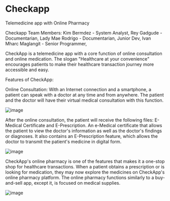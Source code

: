 # Checkapp



Telemedicine app with Online Pharmacy

Checkapp Team Members:
Kim Bermdez - System Analyst,
Rey Gadgude - Documentarian,
Lady Mae Rodrigo - Documentarian, Junior Dev,
Ivan Mharc Maglangit - Senior Programmer,

CheckApp is a telemedicine app with a core function of online consultation and online
medication. The slogan "Healthcare at your convenience" encourages patients to make their
healthcare transaction journey more accessible and easy.

Features of CheckApp:

Online Consultation: With an Internet connection and a smartphone, a patient can speak with
a doctor at any time and from anywhere. The patient and the doctor will have their virtual
medical consultation with this function.

![image](https://user-images.githubusercontent.com/127919674/226441058-fb7840b4-2d3d-4d84-8f60-61b9244eb426.png)

After the online consultation, the patient will receive the following files: E-Medical Certificate
and E-Prescription. An e-Medical certificate that allows the patient to view the doctor's
information as well as the doctor's findings or diagnoses. It also contains an E-Prescription
feature, which allows the doctor to transmit the patient's medicine in digital form.

![image](https://user-images.githubusercontent.com/127919674/226441288-1cc94270-35b8-4d45-a051-8ab5b2932626.png)

CheckApp's online pharmacy is one of the features that makes it a one-stop shop for
healthcare transactions. When a patient obtains a prescription or is looking for medication, they
may now explore the medicines on CheckApp's online pharmacy platform. The online pharmacy
functions similarly to a buy-and-sell app, except it, is focused on medical supplies.

![image](https://user-images.githubusercontent.com/127919674/226441596-8e87e120-9a1c-44fb-bdc3-fe46232db265.png)
